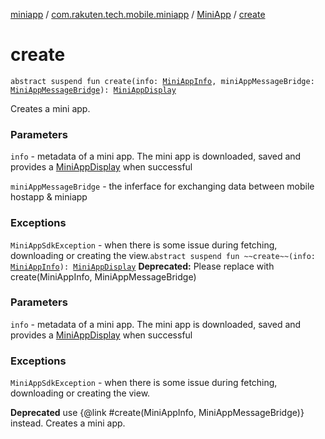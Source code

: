 [miniapp](../../index.md) / [com.rakuten.tech.mobile.miniapp](../index.md) / [MiniApp](index.md) / [create](./create.md)

# create

`abstract suspend fun create(info: `[`MiniAppInfo`](../-mini-app-info/index.md)`, miniAppMessageBridge: `[`MiniAppMessageBridge`](../../com.rakuten.tech.mobile.miniapp.js/-mini-app-message-bridge/index.md)`): `[`MiniAppDisplay`](../-mini-app-display/index.md)

Creates a mini app.

### Parameters

`info` - metadata of a mini app.
The mini app is downloaded, saved and provides a [MiniAppDisplay](../-mini-app-display/index.md) when successful

`miniAppMessageBridge` - the inferface for exchanging data between mobile hostapp &amp; miniapp

### Exceptions

`MiniAppSdkException` - when there is some issue during fetching,
downloading or creating the view.`abstract suspend fun ~~create~~(info: `[`MiniAppInfo`](../-mini-app-info/index.md)`): `[`MiniAppDisplay`](../-mini-app-display/index.md)
**Deprecated:** Please replace with create(MiniAppInfo, MiniAppMessageBridge)

### Parameters

`info` - metadata of a mini app.
The mini app is downloaded, saved and provides a [MiniAppDisplay](../-mini-app-display/index.md) when successful

### Exceptions

`MiniAppSdkException` - when there is some issue during fetching,
downloading or creating the view.

**Deprecated**
use {@link #create(MiniAppInfo, MiniAppMessageBridge)} instead.
Creates a mini app.

